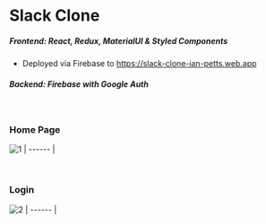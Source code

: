 # Slack Clone

 
##### Frontend: React, Redux, MaterialUI & Styled Components
- Deployed via Firebase to https://slack-clone-ian-petts.web.app

##### Backend: Firebase with Google Auth
<br />


### Home Page
![1](https://user-images.githubusercontent.com/66824231/151675022-8c0fdde1-3d63-4677-ab85-9058f81a796f.jpg)
| ------ |

<br />


### Login 
![2](https://user-images.githubusercontent.com/66824231/151675026-ec229a8f-7518-49a4-8532-f4083046f9ec.jpg)
| ------ |

<br />



